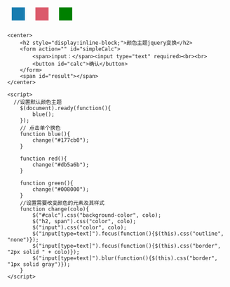 <!DOCTYPE html>
<html lang="en">
<head>
    <meta charset="UTF-8">
    <title>Document</title>
    <script type="text/JavaScript" src="js/jquery.js"></script>
</head>
<style>
    div section{ 
        width: 30px; 
        height: 30px; 
        margin: 10px; 
        display: inline-block; 
    }
    div section:nth-of-type(1){ 
        background-color: #177cb0; 
    }
    div section:nth-of-type(2){ 
        background-color: #db5a6b; 
    }
    div section:nth-of-type(3){ 
        background-color: #008000; 
    }
    div section:hover{ 
        cursor:pointer;
    }
</style>
<body>
    <div>
        <section onclick="blue()"></section>
        <section onclick="red()"></section>
        <section onclick="green()"></section>
    </div>
    
    <center>
        <h2 style="display:inline-block;">颜色主题jquery变换</h2>
        <form action="" id="simpleCalc">
            <span>input：</span><input type="text" required><br><br>
            <button id="calc">确认</button>
        </form>
        <span id="result"></span>
    </center>

    <script>
      //设置默认颜色主题
        $(document).ready(function(){
            blue();
        });
        // 点击单个换色
        function blue(){
            change("#177cb0");
        }

        function red(){
            change("#db5a6b");
        }

        function green(){
            change("#008000");
        }
        //设置需要改变颜色的元素及其样式
        function change(colo){
            $("#calc").css("background-color", colo);
            $("h2, span").css("color", colo);
            $("input").css("color", colo);
            $("input[type=text]").focus(function(){$(this).css("outline", "none")});
            $("input[type=text]").focus(function(){$(this).css("border", "2px solid " + colo)});
            $("input[type=text]").blur(function(){$(this).css("border", "1px solid gray")});
        }
    </script>
</body>
</html>    
